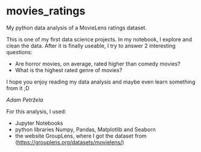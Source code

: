 # movies_ratings
My python data analysis of a MovieLens ratings dataset.

This is one of my first data science projects.
In my notebook, I explore and clean the data. After it is finally useable, I try to answer 2 interesting questions:
- Are horror movies, on average, rated higher than comedy movies?
- What is the highest rated genre of movies?

I hope you enjoy reading my data analysis and maybe even learn something from it ;D

*Adam Petržela*

For this analysis, I used:
- Jupyter Notebooks
- python libraries Numpy, Pandas, Matplotlib and Seaborn
- the website GroupLens, where I got the dataset from (https://grouplens.org/datasets/movielens/)
